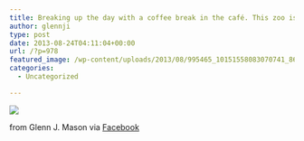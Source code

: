 ```yaml
---
title: Breaking up the day with a coffee break in the café. This zoo is amazing but I feel like Ive seen fewer animals than at Melbourne zoo.
author: glennji
type: post
date: 2013-08-24T04:11:04+00:00
url: /?p=978
featured_image: /wp-content/uploads/2013/08/995465_10151558083070741_866398779_n.jpg
categories:
  - Uncategorized

---
```

<div>
  <img src='/wp-content/uploads/2013/08/995465_10151558083070741_866398779_n.jpg' style='max-width:600px;' /></p> 
  
  <div>
    from Glenn J. Mason via <a href="https://www.facebook.com/photo.php?fbid=10151558083070741&#038;set=a.10150907445480741.408542.551785740&#038;type=1">Facebook</a>
  </div>
</div>
